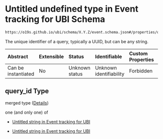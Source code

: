 # Untitled undefined type in Event tracking for UBI Schema

```txt
https://o19s.github.io/ubi/schema/X.Y.Z/event.schema.json#/properties/query_id
```

The unique identifier of a query, typically a UUID, but can be any string.

| Abstract            | Extensible | Status         | Identifiable            | Custom Properties | Additional Properties | Access Restrictions | Defined In                                                                      |
| :------------------ | :--------- | :------------- | :---------------------- | :---------------- | :-------------------- | :------------------ | :------------------------------------------------------------------------------ |
| Can be instantiated | No         | Unknown status | Unknown identifiability | Forbidden         | Allowed               | none                | [event.schema.json\*](../../out/X.Y.Z/event.schema.json "open original schema") |

## query\_id Type

merged type ([Details](event-properties-query_id.md))

one (and only one) of

* [Untitled string in Event tracking for UBI](event-properties-query_id-oneof-0.md "check type definition")

* [Untitled string in Event tracking for UBI](event-properties-query_id-oneof-1.md "check type definition")
